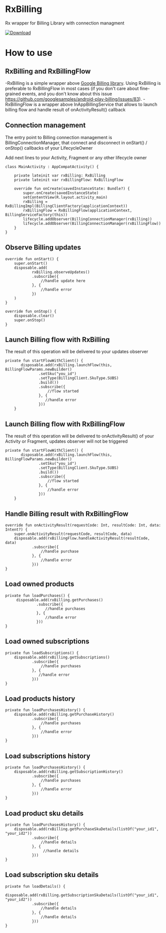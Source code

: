 # RxBilling
Rx wrapper for Billing Library with connection managment

 [ ![Download](https://api.bintray.com/packages/betterme/rxbilling/com.betterme%3Arxbilling/images/download.svg) ](https://bintray.com/betterme/rxbilling/com.betterme%3Arxbilling/_latestVersion)

# How to use

## RxBilling and RxBillingFlow
-RxBilling is a simple wrapper above [Google Billing library](https://developer.android.com/google/play/billing/billing_library.html).
Using RxBilling is preferable to RxBillingFlow in most cases (if you don't care about fine-grained events, and you don't know about this issue https://github.com/googlesamples/android-play-billing/issues/83).
-RxBillingFlow is a wrapper above InAppBillingService that allows to launch billing flow and handle result of onActivityResult() callback


## Connection management

The entry point to Billing connection management is BillingConnectionManager, that connect and disconnect in onStart() / onStop() callbacks of your LifecycleOwner

Add next lines to your Activity,  Fragment or any other lifecycle owner

    class MainActivity : AppCompatActivity() {

        private lateinit var rxBilling: RxBilling
        private lateinit var rxBillingFlow: RxBillingFlow

        override fun onCreate(savedInstanceState: Bundle?) {
            super.onCreate(savedInstanceState)
            setContentView(R.layout.activity_main)
            rxBilling = RxBillingImpl(BillingClientFactory(applicationContext))
            rxBillingFlow = RxBillingFlow(applicationContext, BillingServiceFactory(this))
            lifecycle.addObserver(BillingConnectionManager(rxBilling))
            lifecycle.addObserver(BillingConnectionManager(rxBillingFlow))
        }
    }

## Observe Billing updates

    override fun onStart() {
        super.onStart()
        disposable.add(
                rxBilling.observeUpdates()
                .subscribe({
                    //handle update here
                }, {
                    //handle error
                })
        )
    }

    override fun onStop() {
        disposable.clear()
        super.onStop()
    }

## Launch Billing flow with RxBilling

The result of this operation will be delivered to your updates observer

    private fun startFlowWithClient() {
           disposable.add(rxBilling.launchFlow(this, BillingFlowParams.newBuilder()
                   .setSku("you_id")
                   .setType(BillingClient.SkuType.SUBS)
                   .build())
                   .subscribe({
                       //flow started
                   }, {
                      //handle error
                   }))
        }

## Launch Billing flow with RxBillingFlow

The result of this operation will be delivered to onActivityResult() of your Activity or Fragment,
updates observer will not be triggered

    private fun startFlowWithClient() {
           disposable.add(rxBilling.launchFlow(this, BillingFlowParams.newBuilder()
                   .setSku("you_id")
                   .setType(BillingClient.SkuType.SUBS)
                   .build())
                   .subscribe({
                       //flow started
                   }, {
                       //handle error
                   }))
        }

## Handle Billing result with RxBillingFlow

    override fun onActivityResult(requestCode: Int, resultCode: Int, data: Intent?) {
        super.onActivityResult(requestCode, resultCode, data)
        disposable.add(rxBillingFlow.handleActivityResult(resultCode, data)
                .subscribe({
                    //handle purchase
                }, {
                    //handle error
                }))
    }

## Load owned products

    private fun loadPurchases() {
         disposable.add(rxBilling.getPurchases()
                  .subscribe({
                      //handle purchases
                  }, {
                      //handle error
                  }))
    }

## Load owned subscriptions

    private fun loadSubscriptions() {
        disposable.add(rxBilling.getSubscriptions()
                .subscribe({
                    //handle purchases
                }, {
                   //handle error
                }))
    }

## Load products history

    private fun loadPurchasesHistory() {
        disposable.add(rxBilling.getPurchaseHistory()
                .subscribe({
                    //handle purchases
                }, {
                    //handle error
                }))
    }

## Load subscriptions history

    private fun loadPurchasesHistory() {
        disposable.add(rxBilling.getSubscriptionHistory()
                .subscribe({
                    //handle purchases
                }, {
                    //handle error
                }))
    }

## Load product sku details

    private fun loadPurchasesHistory() {
        disposable.add(rxBilling.getPurchaseSkuDetails(listOf("your_id1", "your_id2"))
                .subscribe({
                    //handle details
                }, {
                     //handle details
                }))
    }

## Load subscription sku details

    private fun loadDetails() {
        disposable.add(rxBilling.getSubscriptionSkuDetails(listOf("your_id1", "your_id2"))
                .subscribe({
                    //handle details
                }, {
                    //handle details
                }))
    }